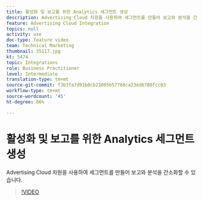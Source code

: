 ```yaml
---
title: 활성화 및 보고를 위한 Analytics 세그먼트 생성
description: Advertising Cloud 차원을 사용하여 세그먼트를 만들어 보고와 분석을 간소화할 수 있습니다.
feature: Advertising Cloud Integration
topics: null
activity: use
doc-type: feature video
team: Technical Marketing
thumbnail: 35117.jpg
kt: 5474
topic: Integrations
role: Business Practitioner
level: Intermediate
translation-type: tm+mt
source-git-commit: f3b3fa7d91b0cb21005b57768ca23ed6700fcc03
workflow-type: tm+mt
source-wordcount: '45'
ht-degree: 86%

---
```



# 활성화 및 보고를 위한 Analytics 세그먼트 생성

Advertising Cloud 차원을 사용하여 세그먼트를 만들어 보고와 분석을 간소화할 수 있습니다.

>[!VIDEO](https://video.tv.adobe.com/v/35117/?quality=12&learn=on)
